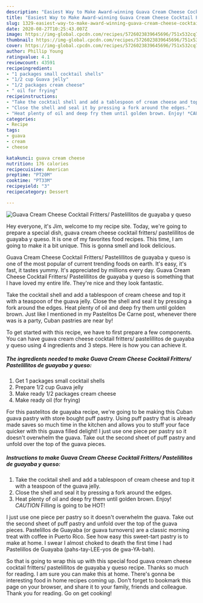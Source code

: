 ```yaml
---
description: "Easiest Way to Make Award-winning Guava Cream Cheese Cocktail Fritters/ Pastelillitos de guayaba y queso"
title: "Easiest Way to Make Award-winning Guava Cream Cheese Cocktail Fritters/ Pastelillitos de guayaba y queso"
slug: 1329-easiest-way-to-make-award-winning-guava-cream-cheese-cocktail-fritters-pastelillitos-de-guayaba-y-queso
date: 2020-08-27T10:25:43.007Z
image: https://img-global.cpcdn.com/recipes/5726023839645696/751x532cq70/guava-cream-cheese-cocktail-fritters-pastelillitos-de-guayaba-y-queso-recipe-main-photo.jpg
thumbnail: https://img-global.cpcdn.com/recipes/5726023839645696/751x532cq70/guava-cream-cheese-cocktail-fritters-pastelillitos-de-guayaba-y-queso-recipe-main-photo.jpg
cover: https://img-global.cpcdn.com/recipes/5726023839645696/751x532cq70/guava-cream-cheese-cocktail-fritters-pastelillitos-de-guayaba-y-queso-recipe-main-photo.jpg
author: Phillip Young
ratingvalue: 4.1
reviewcount: 43591
recipeingredient:
- "1 packages small cocktail shells"
- "1/2 cup Guava jelly"
- "1/2 packages cream cheese"
- " oil for frying"
recipeinstructions:
- "Take the cocktail shell and add a tablespoon of cream cheese and top it with a teaspoon of the guava jelly."
- "Close the shell and seal it by pressing a fork around the edges."
- "Heat plenty of oil and deep fry them until golden brown. Enjoy! *CAUTION* Filling is going to be HOT!"
categories:
- Recipe
tags:
- guava
- cream
- cheese

katakunci: guava cream cheese 
nutrition: 176 calories
recipecuisine: American
preptime: "PT20M"
cooktime: "PT33M"
recipeyield: "3"
recipecategory: Dessert

---
```



![Guava Cream Cheese Cocktail Fritters/ Pastelillitos de guayaba y queso](https://img-global.cpcdn.com/recipes/5726023839645696/751x532cq70/guava-cream-cheese-cocktail-fritters-pastelillitos-de-guayaba-y-queso-recipe-main-photo.jpg)

Hey everyone, it's Jim, welcome to my recipe site. Today, we're going to prepare a special dish, guava cream cheese cocktail fritters/ pastelillitos de guayaba y queso. It is one of my favorites food recipes. This time, I am going to make it a bit unique. This is gonna smell and look delicious.

Guava Cream Cheese Cocktail Fritters/ Pastelillitos de guayaba y queso is one of the most popular of current trending foods on earth. It's easy, it's fast, it tastes yummy. It's appreciated by millions every day. Guava Cream Cheese Cocktail Fritters/ Pastelillitos de guayaba y queso is something that I have loved my entire life. They're nice and they look fantastic.

Take the cocktail shell and add a tablespoon of cream cheese and top it with a teaspoon of the guava jelly. Close the shell and seal it by pressing a fork around the edges. Heat plenty of oil and deep fry them until golden brown. Just like I mentioned in my Pastelitos De Carne post, whenever there was is a party, Cuban pastries are near by!


To get started with this recipe, we have to first prepare a few components. You can have guava cream cheese cocktail fritters/ pastelillitos de guayaba y queso using 4 ingredients and 3 steps. Here is how you can achieve it.

<!--inarticleads1-->

##### The ingredients needed to make Guava Cream Cheese Cocktail Fritters/ Pastelillitos de guayaba y queso:

1. Get 1 packages small cocktail shells
1. Prepare 1/2 cup Guava jelly
1. Make ready 1/2 packages cream cheese
1. Make ready  oil (for frying)


For this pastelitos de guayaba recipe, we&#39;re going to be making this Cuban guava pastry with store bought puff pastry. Using puff pastry that is already made saves so much time in the kitchen and allows you to stuff your face quicker with this guava filled delight! I just use one piece per pastry so it doesn&#39;t overwhelm the guava. Take out the second sheet of puff pastry and unfold over the top of the guava pieces. 

<!--inarticleads2-->

##### Instructions to make Guava Cream Cheese Cocktail Fritters/ Pastelillitos de guayaba y queso:

1. Take the cocktail shell and add a tablespoon of cream cheese and top it with a teaspoon of the guava jelly.
1. Close the shell and seal it by pressing a fork around the edges.
1. Heat plenty of oil and deep fry them until golden brown. Enjoy! *CAUTION* Filling is going to be HOT!


I just use one piece per pastry so it doesn&#39;t overwhelm the guava. Take out the second sheet of puff pastry and unfold over the top of the guava pieces. Pastelillos de Guayaba (or guava turnovers) are a classic morning treat with coffee in Puerto Rico. See how easy this sweet-tart pastry is to make at home. I swear I almost choked to death the first time I had Pastelillos de Guayaba (pahs-tay-LEE-yos de gwa-YA-bah). 

So that is going to wrap this up with this special food guava cream cheese cocktail fritters/ pastelillitos de guayaba y queso recipe. Thanks so much for reading. I am sure you can make this at home. There's gonna be interesting food in home recipes coming up. Don't forget to bookmark this page on your browser, and share it to your family, friends and colleague. Thank you for reading. Go on get cooking!
